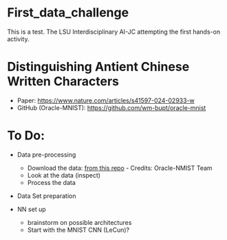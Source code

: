 # First_data_challenge
This is a test. The LSU Interdisciplinary AI-JC attempting the first hands-on activity.

# Distinguishing Antient Chinese Written Characters
- Paper: https://www.nature.com/articles/s41597-024-02933-w
- GitHub (Oracle-MNIST): https://github.com/wm-bupt/oracle-mnist

# To Do:

- Data pre-processing
  - Download the data: [from this repo](https://drive.usercontent.google.com/download?id=1gPYAOc9CTvrUQFCASW3oz30lGdKBivn5&export=download&authuser=0) - Credits: Oracle-NMIST Team
  - Look at the data (inspect)
  - Process the data
 
- Data Set preparation

- NN set up
  - brainstorm on possible architectures
  - Start with the MNIST CNN (LeCun)? 
